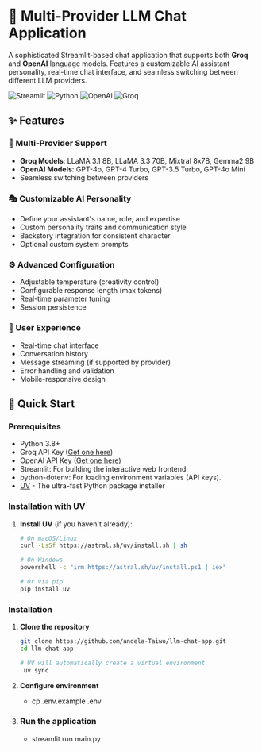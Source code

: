 
# 🤖 Multi-Provider LLM Chat Application

A sophisticated Streamlit-based chat application that supports both **Groq** and **OpenAI** language models. Features a customizable AI assistant personality, real-time chat interface, and seamless switching between different LLM providers.

![Streamlit](https://img.shields.io/badge/Streamlit-FF4B4B?style=for-the-badge&logo=Streamlit&logoColor=white)
![Python](https://img.shields.io/badge/Python-3776AB?style=for-the-badge&logo=python&logoColor=white)
![OpenAI](https://img.shields.io/badge/OpenAI-412991?style=for-the-badge&logo=openai&logoColor=white)
![Groq](https://img.shields.io/badge/Groq-00FF7F?style=for-the-badge)

## ✨ Features

### 🔄 Multi-Provider Support
- **Groq Models**: LLaMA 3.1 8B, LLaMA 3.3 70B, Mixtral 8x7B, Gemma2 9B
- **OpenAI Models**: GPT-4o, GPT-4 Turbo, GPT-3.5 Turbo, GPT-4o Mini
- Seamless switching between providers

### 🎭 Customizable AI Personality
- Define your assistant's name, role, and expertise
- Custom personality traits and communication style
- Backstory integration for consistent character
- Optional custom system prompts

### ⚙️ Advanced Configuration
- Adjustable temperature (creativity control)
- Configurable response length (max tokens)
- Real-time parameter tuning
- Session persistence

### 💬 User Experience
- Real-time chat interface
- Conversation history
- Message streaming (if supported by provider)
- Error handling and validation
- Mobile-responsive design

## 🚀 Quick Start

### Prerequisites

- Python 3.8+
- Groq API Key ([Get one here](https://console.groq.com/))
- OpenAI API Key ([Get one here](https://platform.openai.com/))
- Streamlit: For building the interactive web frontend.
- python-dotenv: For loading environment variables (API keys).
- [UV](https://github.com/astral-sh/uv) - The ultra-fast Python package installer


 ### Installation with UV

  1. **Install UV** (if you haven't already):
     ```bash
     # On macOS/Linux
     curl -LsSf https://astral.sh/uv/install.sh | sh

     # On Windows
     powershell -c "irm https://astral.sh/uv/install.ps1 | iex"

     # Or via pip
     pip install uv

### Installation

1. **Clone the repository**
   ```bash
   git clone https://github.com/andela-Taiwo/llm-chat-app.git
   cd llm-chat-app

   # UV will automatically create a virtual environment
    uv sync

2. **Configure environment**
   - cp .env.example .env

3. ### Run the application
   - streamlit run main.py